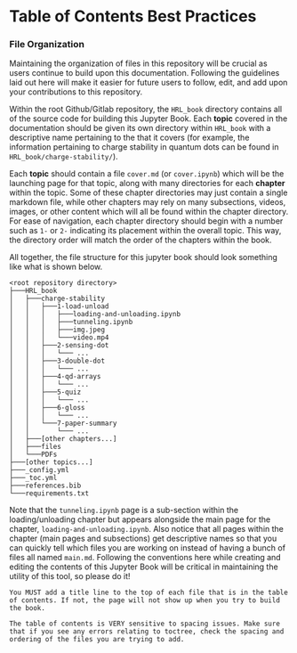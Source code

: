 # Table of Contents Best Practices
### File Organization

Maintaining the organization of files in this repository will be crucial as users continue to build upon this documentation. Following the guidelines laid out here will make it easier for future users to follow, edit, and add upon your contributions to this repository.

Within the root Github/Gitlab repository, the `HRL_book` directory contains all of the source code for building this Jupyter Book. Each **topic** covered in the documentation should be given its own directory within `HRL_book` with a descriptive name pertaining to the that it covers (for example, the information pertaining to charge stability in quantum dots can be found in `HRL_book/charge-stability/`).

Each **topic** should contain a file `cover.md` (or `cover.ipynb`) which will be the launching page for that topic, along with many directories for each **chapter** within the topic. Some of these chapter directories may just contain a single markdown file, while other chapters may rely on many subsections, videos, images, or other content which will all be found within the chapter directory. For ease of navigation, each chapter directory should begin with a number such as `1-` or `2-` indicating its placement within the overall topic. This way, the directory order will match the order of the chapters within the book.

All together, the file structure for this jupyter book should look something like what is shown below.
```
<root repository directory>
├───HRL_book
│   ├───charge-stability
│   │   ├───1-load-unload
│   │   │   ├───loading-and-unloading.ipynb
│   │   │   ├───tunneling.ipynb
│   │   │   ├───img.jpeg
│   │   │   └───video.mp4
│   │   ├───2-sensing-dot
│   │   │   └─── ...
│   │   ├───3-double-dot
│   │   │   └─── ...
│   │   ├───4-qd-arrays
│   │   │   └─── ...
│   │   ├───5-quiz
│   │   │   └─── ...
│   │   ├───6-gloss
│   │   │   └─── ...
│   │   └───7-paper-summary
│   │       └─── ...
│   ├───[other chapters...]
│   ├───files
│   └───PDFs
├───[other topics...]
├───_config.yml
├───_toc.yml
├───references.bib
└───requirements.txt
```

Note that the `tunneling.ipynb` page is a sub-section within the loading/unloading chapter but appears alongside the main page for the chapter, `loading-and-unloading.ipynb`. Also notice that all pages within the chapter (main pages and subsections) get descriptive names so that you can quickly tell which files you are working on instead of having a bunch of files all named `main.md`. Following the conventions here while creating and editing the contents of this Jupyter Book will be critical in maintaining the utility of this tool, so please do it!

```{warning}
You MUST add a title line to the top of each file that is in the table of contents. If not, the page will not show up when you try to build the book.
```

```{warning}
The table of contents is VERY sensitive to spacing issues. Make sure that if you see any errors relating to toctree, check the spacing and ordering of the files you are trying to add. 
```